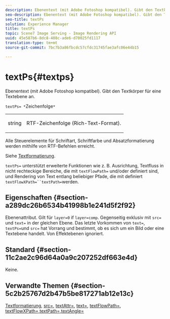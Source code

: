 ```yaml
---
description: Ebenentext (mit Adobe Fotoshop kompatibel). Gibt den Textkörper für eine Textebene an.
seo-description: Ebenentext (mit Adobe Fotoshop kompatibel). Gibt den Textkörper für eine Textebene an.
seo-title: textPs
solution: Experience Manager
title: textPs
topic: Scene7 Image Serving - Image Rendering API
uuid: 45e587b6-8dc8-408c-ade6-d70025fd1117
translation-type: tm+mt
source-git-commit: 7bc7b3a86fbcdc57cfdc31745fae3afc06e44b15

---
```



# textPs{#textps}

Ebenentext (mit Adobe Fotoshop kompatibel). Gibt den Textkörper für eine Textebene an.

`textPs= *`Zeichenfolge`*`

<table id="simpletable_4E2D08FD4EEC4EDC9EFE9F6F2E22DB0C"> 
 <tr class="strow"> 
  <td class="stentry"> <p><span class="codeph"><span class="varname"> string</span></span> </p> </td> 
  <td class="stentry"> <p>RTF-Zeichenfolge (Rich-Text-Format). </p></td> 
 </tr> 
</table>

Alle Steuerelemente für Schriftart, Schriftfarbe und Absatzformatierung werden mithilfe von RTF-Befehlen erreicht.

Siehe [Textformatierung](../../../../../is-api/http-ref/image-serving-api-ref/c-http-protocol-reference/c-text-formatting/c-text-formatting.md#concept-0d3136db7f6f49668274541cd4b6364c).

`textPs=` unterstützt erweiterte Funktionen wie z. B. Ausrichtung, Textfluss in nicht rechteckige Bereiche, die mit `textFlowPath=` und/oder definiert sind, und Rendering von Text entlang beliebiger Pfade, die mit definiert `textFlowXPath=``textPath=`werden.

## Eigenschaften {#section-a289dc26b6534b41998b1e241d5f2f92}

Ebenenattribut. Gilt für `layer=0` if `layer=comp`. Gegenseitig exklusiv mit `src=` und `text=` in der gleichen Ebene. Das letzte Vorkommen von `text=`, `textPs=`und `src=` hat Vorrang und bestimmt, ob es sich um ein Bild oder eine Textebene handelt. Von Effektebenen ignoriert.

## Standard {#section-11c2ae2c96d64a0a9c207252df663e4d}

Keine.

## Verwandte Themen {#section-5c2b25767d2b47b5be817271ab12e13c}

[Textformatierung](../../../../../is-api/http-ref/image-serving-api-ref/c-http-protocol-reference/c-text-formatting/c-text-formatting.md#concept-0d3136db7f6f49668274541cd4b6364c), [src=](../../../../../is-api/http-ref/image-serving-api-ref/c-http-protocol-reference/c-command-reference/r-src.md#reference-f6506637778c4c69bf106a7924a91ab1), [textAttr=](../../../../../is-api/http-ref/image-serving-api-ref/c-http-protocol-reference/c-command-reference/r-textattr.md#reference-ff00484fa3244286abeff34911f7ec0d), [text=](../../../../../is-api/http-ref/image-serving-api-ref/c-http-protocol-reference/c-command-reference/r-text.md#reference-84634052e48548539a1ef63cbe41f22f), [textFlowPath=](../../../../../is-api/http-ref/image-serving-api-ref/c-http-protocol-reference/c-command-reference/r-textflowpath.md#reference-0b8d9493d71342f0b6a64a6d221584ef), [](../../../../../is-api/http-ref/image-serving-api-ref/c-http-protocol-reference/c-command-reference/r-textflowxpath.md#reference-c55d4e41a28f40aca6a24ca218c28542)[](../../../../../is-api/http-ref/image-serving-api-ref/c-http-protocol-reference/c-command-reference/r-textpath.md#reference-b09cc0902dff4725bdb54d5da4076ccd)[textFlowXPath=,textPath=,textAngle=](../../../../../is-api/http-ref/image-serving-api-ref/c-http-protocol-reference/c-command-reference/r-textangle.md#reference-447f624c0e764d0cb5c75846d1b44d15)
